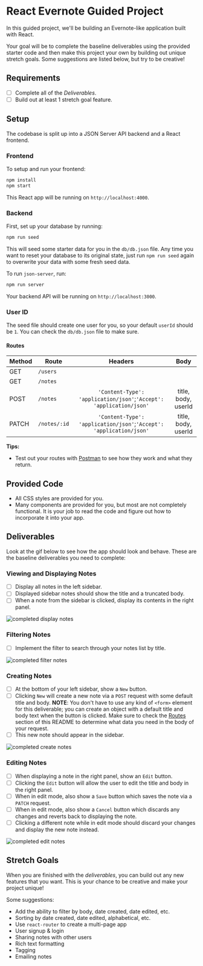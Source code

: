 # React Evernote Guided Project

In this guided project, we'll be building an Evernote-like application built
with React.

Your goal will be to complete the baseline deliverables using the provided
starter code and then make this project your own by building out unique stretch
goals. Some suggestions are listed below, but try to be creative!

## Requirements

- [ ] Complete all of the _Deliverables_.
- [ ] Build out at least 1 stretch goal feature.

## Setup

The codebase is split up into a JSON Server API backend and a React frontend.

### Frontend

To setup and run your frontend:

```sh
npm install
npm start
```

This React app will be running on `http://localhost:4000`.

### Backend

First, set up your database by running:

```sh
npm run seed
```

This will seed some starter data for you in the `db/db.json` file. Any time you
want to reset your database to its original state, just run `npm run seed` again
to overwrite your data with some fresh seed data.

To run `json-server`, run:

```sh
npm run server
```

Your backend API will be running on `http://localhost:3000`.

### User ID

The seed file should create one user for you, so your default `userId` should
be `1`. You can check the `db/db.json` file to make sure.

#### Routes

| Method | Route        |                               Headers                               |        Body         |
| ------ | ------------ | :-----------------------------------------------------------------: | :-----------------: |
| GET    | `/users`     |                                                                     |                     |
| GET    | `/notes`     |                                                                     |                     |
| POST   | `/notes`     | `'Content-Type': 'application/json'`;`'Accept': 'application/json'` | title, body, userId |
| PATCH  | `/notes/:id` | `'Content-Type': 'application/json'`;`'Accept': 'application/json'` | title, body, userId |

**Tips:**

- Test out your routes with [Postman](https://www.getpostman.com/) to see how
  they work and what they return.

## Provided Code

- All CSS styles are provided for you.
- Many components are provided for you, but most are not completely functional.
  It is your job to read the code and figure out how to incorporate it into your
  app.

## Deliverables

Look at the gif below to see how the app should look and behave. These are the
baseline deliverables you need to complete:

### Viewing and Displaying Notes

- [ ] Display all notes in the left sidebar.
- [ ] Displayed sidebar notes should show the title and a truncated body.
- [ ] When a note from the sidebar is clicked, display its contents in the right
      panel.

![completed display notes](https://raw.githubusercontent.com/learn-co-curriculum/react-hooks-evernote-json-server-guided-project/master/_screenshots/react-evernote-display.gif)

### Filtering Notes

- [ ] Implement the filter to search through your notes list by title.

![completed filter notes](https://raw.githubusercontent.com/learn-co-curriculum/react-hooks-evernote-json-server-guided-project/master/_screenshots/react-evernote-filter.gif)

### Creating Notes

- [ ] At the bottom of your left sidebar, show a `New` button.
- [ ] Clicking `New` will create a new note via a `POST` request with some
      default title and body. **NOTE**: You don't have to use any kind of `<form>`
      element for this deliverable; you can create an object with a default title
      and body text when the button is clicked. Make sure to check the
      [Routes](#Routes) section of this README to determine what data you need in
      the body of your request.
- [ ] This new note should appear in the sidebar.

![completed create notes](https://raw.githubusercontent.com/learn-co-curriculum/react-hooks-evernote-json-server-guided-project/master/_screenshots/react-evernote-create.gif)

### Editing Notes

- [ ] When displaying a note in the right panel, show an `Edit` button.
- [ ] Clicking the `Edit` button will allow the user to edit the title and body
      in the right panel.
- [ ] When in edit mode, also show a `Save` button which saves the note via a
      `PATCH` request.
- [ ] When in edit mode, also show a `Cancel` button which discards any changes
      and reverts back to displaying the note.
- [ ] Clicking a different note while in edit mode should discard your changes
      and display the new note instead.

![completed edit notes](https://raw.githubusercontent.com/learn-co-curriculum/react-hooks-evernote-json-server-guided-project/master/_screenshots/react-evernote-edit.gif)

## Stretch Goals

When you are finished with the _deliverables_, you can build out any new
features that you want. This is your chance to be creative and make your project
unique!

Some suggestions:

- Add the ability to filter by body, date created, date edited, etc.
- Sorting by date created, date edited, alphabetical, etc.
- Use `react-router` to create a multi-page app
- User signup & login
- Sharing notes with other users
- Rich text formatting
- Tagging
- Emailing notes
